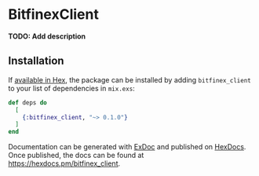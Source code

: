# BitfinexClient

**TODO: Add description**

## Installation

If [available in Hex](https://hex.pm/docs/publish), the package can be installed
by adding `bitfinex_client` to your list of dependencies in `mix.exs`:

```elixir
def deps do
  [
    {:bitfinex_client, "~> 0.1.0"}
  ]
end
```

Documentation can be generated with [ExDoc](https://github.com/elixir-lang/ex_doc)
and published on [HexDocs](https://hexdocs.pm). Once published, the docs can
be found at <https://hexdocs.pm/bitfinex_client>.

